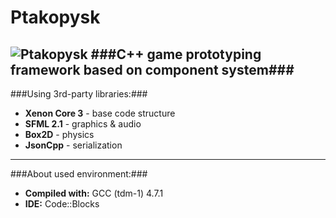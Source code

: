 Ptakopysk
=========
![Ptakopysk](https://raw.github.com/PsichiX/Ptakopysk/master/media/logo-mini.png)
###C++ game prototyping framework based on component system###
---------

###Using 3rd-party libraries:###
* **Xenon Core 3** - base code structure
* **SFML 2.1** - graphics & audio
* **Box2D** - physics
* **JsonCpp** - serialization

---------
###About used environment:###
- **Compiled with:** GCC (tdm-1) 4.7.1
- **IDE:** Code::Blocks

